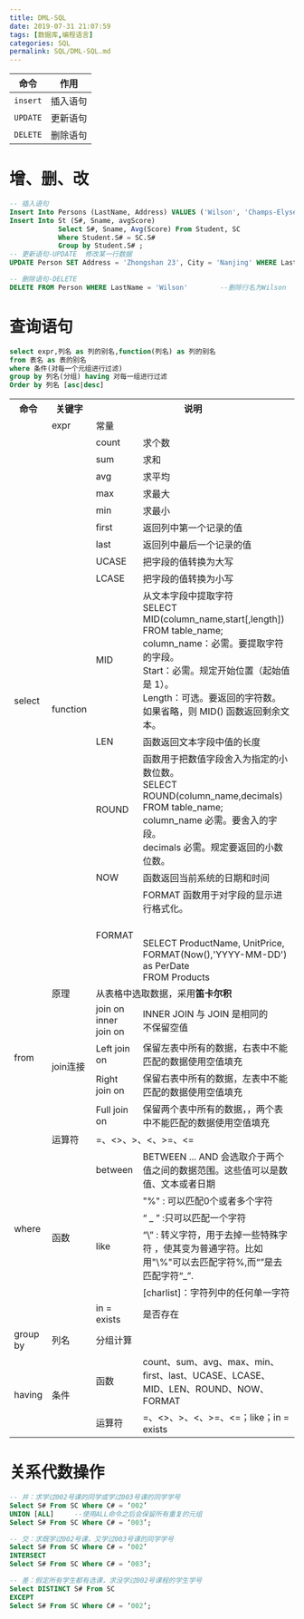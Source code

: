 ```yaml
---
title: DML-SQL
date: 2019-07-31 21:07:59
tags: [数据库,编程语言]
categories: SQL
permalink: SQL/DML-SQL.md
---
```


| 命令     | 作用     |
| -------- | -------- |
| `insert` | 插入语句 |
| `UPDATE` | 更新语句 |
| `DELETE` | 删除语句 |

<!--more-->

# 增、删、改

```sql
-- 插入语句
Insert Into Persons (LastName, Address) VALUES ('Wilson', 'Champs-Elysees')
Insert Into St (S#, Sname, avgScore)
            Select S#, Sname, Avg(Score) From Student, SC
            Where Student.S# = SC.S#
            Group by Student.S# ;
-- 更新语句-UPDATE  修改某一行数据
UPDATE Person SET Address = 'Zhongshan 23', City = 'Nanjing' WHERE LastName = 'Wilson'

-- 删除语句-DELETE
DELETE FROM Person WHERE LastName = 'Wilson'        --删除行名为Wilson
```

# 查询语句

```sql
select expr,列名 as 列的别名,function(列名) as 列的别名
from 表名 as 表的别名
where 条件(对每一个元组进行过滤)
group by 列名(分组) having 对每一组进行过滤
Order by 列名 [asc|desc] 
```

<table>
  <tr>
    <th>命令</th>
    <th>关键字</th>
    <th colspan="2">说明</th>
  </tr>
  <tr>
    <td rowspan="15">select</td>
    <td>expr</td>
    <td colspan="2">常量</td>
  </tr>
  <tr>
    <td rowspan="14">function</td>
    <td>count</td>
    <td>求个数</td>
  </tr>
  <tr>
    <td>sum</td>
    <td>求和</td>
  </tr>
  <tr>
    <td>avg</td>
    <td>求平均</td>
  </tr>
  <tr>
    <td>max</td>
    <td>求最大</td>
  </tr>
  <tr>
    <td>min</td>
    <td>求最小</td>
  </tr>
  <tr>
    <td>first</td>
    <td>返回列中第一个记录的值</td>
  </tr>
  <tr>
    <td>last </td>
    <td>返回列中最后一个记录的值</td>
  </tr>
  <tr>
    <td>UCASE</td>
    <td>把字段的值转换为大写</td>
  </tr>
  <tr>
    <td>LCASE</td>
    <td>把字段的值转换为小写</td>
  </tr>
  <tr>
    <td>MID</td>
    <td>从文本字段中提取字符<br>SELECT MID(column_name,start[,length]) FROM table_name;<br>column_name：必需。要提取字符的字段。<br>Start：必需。规定开始位置（起始值是 1）。<br>Length：可选。要返回的字符数。如果省略，则 MID() 函数返回剩余文本。<br></td>
  </tr>
  <tr>
    <td>LEN</td>
    <td>函数返回文本字段中值的长度</td>
  </tr>
  <tr>
    <td>ROUND</td>
    <td>函数用于把数值字段舍入为指定的小数位数。<br>SELECT ROUND(column_name,decimals) FROM table_name;<br>column_name 必需。要舍入的字段。<br>decimals 必需。规定要返回的小数位数。</td>
  </tr>
  <tr>
    <td>NOW</td>
    <td>函数返回当前系统的日期和时间</td>
  </tr>
  <tr>
    <td>FORMAT</td>
    <td>FORMAT 函数用于对字段的显示进行格式化。<br><br><br>SELECT ProductName, UnitPrice, FORMAT(Now(),'YYYY-MM-DD') as PerDate<br>FROM Products<br></td>
  </tr>
  <tr>
    <td rowspan="5">from</td>
    <td>原理</td>
    <td colspan="2">从表格中选取数据，采用<span style="font-weight:bold">笛卡尔积</span></td>
  </tr>
  <tr>
    <td rowspan="4">join连接</td>
    <td>join on<br>inner join on</td>
    <td>INNER JOIN 与 JOIN 是相同的<br>不保留空值</td>
  </tr>
  <tr>
    <td>Left join on</td>
    <td>保留左表中所有的数据，右表中不能匹配的数据使用空值填充</td>
  </tr>
  <tr>
    <td>Right join on</td>
    <td>保留右表中所有的数据，左表中不能匹配的数据使用空值填充</td>
  </tr>
  <tr>
    <td>Full join on</td>
    <td>保留两个表中所有的数据，，两个表中不能匹配的数据使用空值填充</td>
  </tr>
  <tr>
    <td rowspan="7">where</td>
    <td>运算符</td>
    <td colspan="2">=、&lt;&gt;、&gt;、&lt;、&gt;=、&lt;=</td>
  </tr>
  <tr>
    <td rowspan="6">函数</td>
    <td>between</td>
    <td>BETWEEN ... AND 会选取介于两个值之间的数据范围。这些值可以是数值、文本或者日期</td>
  </tr>
  <tr>
    <td rowspan="4">like</td>
    <td>"%" : 可以匹配0个或者多个字符 <br></td>
  </tr>
  <tr>
    <td>“ _ ” :只可以匹配一个字符 <br></td>
  </tr>
  <tr>
    <td>“\” : 转义字符，用于去掉一些特殊字符 ，使其变为普通字符。比如用"\%"可以去匹配字符%,而“”是去匹配字符“_”.<br></td>
  </tr>
  <tr>
    <td>[charlist]：字符列中的任何单一字符</td>
  </tr>
  <tr>
    <td>in = exists</td>
    <td>是否存在</td>
  </tr>
  <tr>
    <td>group by</td>
    <td>列名</td>
    <td colspan="2">分组计算</td>
  </tr>
  <tr>
    <td rowspan="2">having</td>
    <td rowspan="2">条件</td>
    <td>函数</td>
    <td>count、sum、avg、max、min、first、last、UCASE、LCASE、MID、LEN、ROUND、NOW、FORMAT</td>
  </tr>
  <tr>
    <td>运算符</td>
    <td>=、&lt;&gt;、&gt;、&lt;、&gt;=、&lt;=；like；in = exists</td>
  </tr>
</table>

# 关系代数操作

```sql
-- 并：求学过002号课的同学或学过003号课的同学学号
Select S# From SC Where C# = ‘002’
UNION [ALL]     --使用ALL命令之后会保留所有重复的元组
Select S# From SC Where C# = ‘003’;

-- 交：求既学过002号课，又学过003号课的同学学号
Select S# From SC Where C# = ‘002’
INTERSECT
Select S# From SC Where C# = ‘003’;

-- 差：假定所有学生都有选课，求没学过002号课程的学生学号
Select DISTINCT S# From SC
EXCEPT
Select S# From SC Where C# = ‘002’;
```


